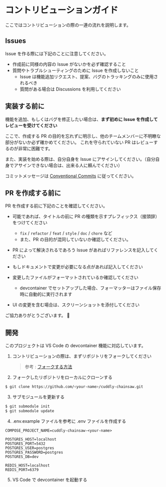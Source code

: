 # コントリビューションガイド

ここではコントリビューションの際の一連の流れを説明します。

## Issues

Issue を作る際には下記のことに注意してください。

- 作成前に同様の内容の Issue がないかを必ず確認すること
- 質問やトラブルシューティングのために Issue を作成しないこと
  - Issue は機能追加リクエスト、提案、バグのトラッキングのみに使用されるべき
  - 質問がある場合は Discussions を利用してください

## 実装する前に

機能を追加、もしくはバグを修正したい場合は、**まず初めに Issue を作成してレビューを受けてください**

ここで、作成する PR の目的を忘れずに明示し、他のチームメンバーに不明瞭な部分がないか必ず確かめてください。
これを守られていない PR はレビューするのが非常に困難です。

また、実装を始める際は、自分自身を Issue にアサインしてください。（自分自身でアサインできない場合は、出来る人に頼んでください）

コミットメッセージは [Conventional Commits](https://www.conventionalcommits.org/ja/v1.0.0/) に従ってください。

## PR を作成する前に

PR を作成する前に下記のことを確認してください。

- 可能であれば、タイトルの前に PR の種類を示すプレフィックス（接頭辞）をつけてください

  - `fix` / `refactor` / `feat` / `style` / `doc` / `chore` など
  - また、PR の目的が混同していないか確認してください。

- PR によって解決されるであろう Issue があればリファレンスを記入してください
- もしドキュメントで変更が必要になる点があれば記入してください
- 変更したファイルがフォーマットされているか確認してください

  - devcontainer でセットアップした場合、フォーマッターはファイル保存時に自動的に実行されます

- UI の変更を含む場合は、スクリーンショットを添付してください

ご協力ありがとうございます。 🤗

## 開発

このプロジェクトは VS Code の devcontainer 機能に対応しています。

1. コントリビューションの際は、まずリポジトリをフォークしてください

   > 参考 : [フォークする方法](https://docs.github.com/ja/get-started/quickstart/fork-a-repo)

2. フォークしたリポジトリをローカルにクローンする

```bash
$ git clone https://github.com/<your-name>/cuddly-chainsaw.git
```

3. サブモジュールを更新する

```bash
$ git submodule init
$ git submodule update
```

4. .env.example ファイルを参考に .env ファイルを作成する

```
COMPOSE_PROJECT_NAME=cuddly-chainsaw-<your-name>

POSTGRES_HOST=localhost
POSTGRES_PORT=5432
POSTGRES_USER=postgres
POSTGRES_PASSWORD=postgres
POSTGRES_DB=dev

REDIS_HOST=localhost
REDIS_PORT=6379
```

5. VS Code で devcontainer を起動する
